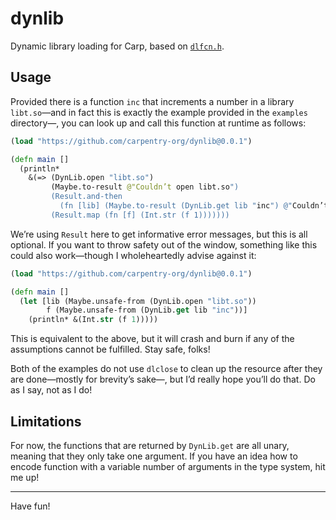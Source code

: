 # dynlib

Dynamic library loading for Carp, based on [`dlfcn.h`](https://pubs.opengroup.org/onlinepubs/9699919799/basedefs/dlfcn.h.html).

## Usage

Provided there is a function `inc` that increments a number in a library
`libt.so`—and in fact this is exactly the example provided in the `examples`
directory—, you can look up and call this function at runtime as follows:

```clojure
(load "https://github.com/carpentry-org/dynlib@0.0.1")

(defn main []
  (println*
    &(=> (DynLib.open "libt.so")
         (Maybe.to-result @"Couldn’t open libt.so")
         (Result.and-then
           (fn [lib] (Maybe.to-result (DynLib.get lib "inc") @"Couldn’t load symbol inc")))
         (Result.map (fn [f] (Int.str (f 1)))))))
```

We’re using `Result` here to get informative error messages, but this is all
optional. If you want to throw safety out of the window, something like this
could also work—though I wholeheartedly advise against it:

```clojure
(load "https://github.com/carpentry-org/dynlib@0.0.1")

(defn main []
  (let [lib (Maybe.unsafe-from (DynLib.open "libt.so"))
        f (Maybe.unsafe-from (DynLib.get lib "inc"))]
    (println* &(Int.str (f 1)))))
```

This is equivalent to the above, but it will crash and burn if any of the
assumptions cannot be fulfilled. Stay safe, folks!

Both of the examples do not use `dlclose` to clean up the resource after
they are done—mostly for brevity’s sake—, but I’d really hope you’ll do that.
Do as I say, not as I do!

## Limitations

For now, the functions that are returned by `DynLib.get` are all unary,
meaning that they only take one argument. If you have an idea how to encode
function with a variable number of arguments in the type system, hit me up!

<hr/>

Have fun!
